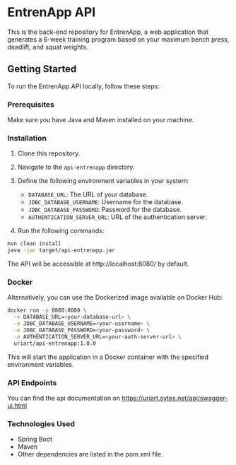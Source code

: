 # EntrenApp API

This is the back-end repository for EntrenApp, a web application that generates a 6-week training program based on your maximum bench press, deadlift, and squat weights.

## Getting Started

To run the EntrenApp API locally, follow these steps:

### Prerequisites

Make sure you have Java and Maven installed on your machine.

### Installation

1. Clone this repository.
2. Navigate to the `api-entrenapp` directory.
3. Define the following environment variables in your system:

   - `DATABASE_URL`: The URL of your database.
   - `JDBC_DATABASE_USERNAME`: Username for the database.
   - `JDBC_DATABASE_PASSWORD`: Password for the database.
   - `AUTHENTICATION_SERVER_URL`: URL of the authentication server.

4. Run the following commands:

```bash
mvn clean install
java -jar target/api-entrenapp.jar
```
The API will be accessible at http://localhost:8080/ by default.

### Docker
Alternatively, you can use the Dockerized image available on Docker Hub:

```bash
docker run -p 8080:8080 \
  -e DATABASE_URL=<your-database-url> \
  -e JDBC_DATABASE_USERNAME=<your-username> \
  -e JDBC_DATABASE_PASSWORD=<your-password> \
  -e AUTHENTICATION_SERVER_URL=<your-auth-server-url> \
  uriart/api-entrenapp:1.0.0
```

This will start the application in a Docker container with the specified environment variables.

### API Endpoints
You can find the api documentation on https://uriart.sytes.net/api/swagger-ui.html

### Technologies Used

  - Spring Boot
  - Maven
  - Other dependencies are listed in the pom.xml file.

